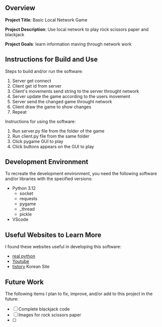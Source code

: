 ## Overview

**Project Title**: Basic Local Network Game

**Project Description**: Use local network to play rock scissors paper and blackjack

**Project Goals**: learn information maving through network work

## Instructions for Build and Use

Steps to build and/or run the software:

1. Server get connect
2. Client get id from server
3. Client's movements send string to the server throught network
4. Server update the game according to the users movement
5. Server send the changed game throught network
6. Client draw the game to show changes
7. Repeat

Instructions for using the software:

1. Run server.py file from the folder of the game
2. Run client.py file from the same folder
3. Click pygame GUI to play
4. Click buttons appears on the GUI to play

## Development Environment 

To recreate the development environment, you need the following software and/or libraries with the specified versions:

* Python 3.12
    * socket 
    * requests 
    * pygame 
    * _thread 
    + pickle 
* VScode 

## Useful Websites to Learn More

I found these websites useful in developing this software:

* [real python](https://realpython.com/python-sockets/)
* [Youtube](https://www.youtube.com/watch?v=_fx7FQ3SP0U&list=PLzMcBGfZo4-kR7Rh-7JCVDN8lm3Utumvq)
* [tistory](https://seolin.tistory.com/97) Korean Site

## Future Work

The following items I plan to fix, improve, and/or add to this project in the future:

* [ ] Complete blackjack code
* [ ] Images for rock scissors paper
* [ ] 
